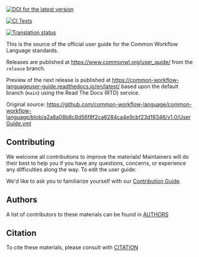 [![DOI for the latest version](https://zenodo.org/badge/89621457.svg)](https://zenodo.org/badge/latestdoi/89621457)

[![CI Tests](https://github.com/common-workflow-language/user_guide/actions/workflows/ci-tests.yml/badge.svg?branch=main)](https://github.com/common-workflow-language/user_guide/actions/workflows/ci-tests.yml)

[![Translation status](https://hosted.weblate.org/widgets/commonwl/-/user-guide/svg-badge.svg)](https://hosted.weblate.org/engage/commonwl/)

This is the source of the official user guide for the Common Workflow Language standards.

Releases are published at <https://www.commonwl.org/user_guide/> from the `release` branch.

Preview of the next release is published at <https://common-workflow-languageuser-guide.readthedocs.io/en/latest/>
based upon the default branch (`main`) using the Read The Docs (RTD) service.

Original source:
https://github.com/common-workflow-language/common-workflow-language/blob/a2a8a08b8c8d56f8f2ca6284ca4e9cbf23d19346/v1.0/UserGuide.yml

## Contributing

We welcome all contributions to improve the materials! Maintainers will do their best to help you if you have any
questions, concerns, or experience any difficulties along the way.
To edit the user guide:

We'd like to ask you to familiarize yourself with our [Contribution Guide](CONTRIBUTING.md).

## Authors

A list of contributors to these materials can be found in [AUTHORS](AUTHORS.md)

## Citation

To cite these materials, please consult with [CITATION](CITATION.md)

